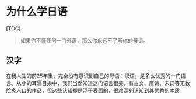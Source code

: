 # 为什么学日语

[TOC]

> 如果你不懂任何一门外语，那么你永远不了解你的母语。

## 汉字
在我人生的前25年里，完全没有意识到自己的母语：汉语，是多么优秀的一门语言。从小的耳濡目染中，我们当然知道这门语言很美，有古文、唐诗、宋词等无数脍炙人口的作品，但这些认知却是浮于表面的，很难深刻认知到其优秀的本质
